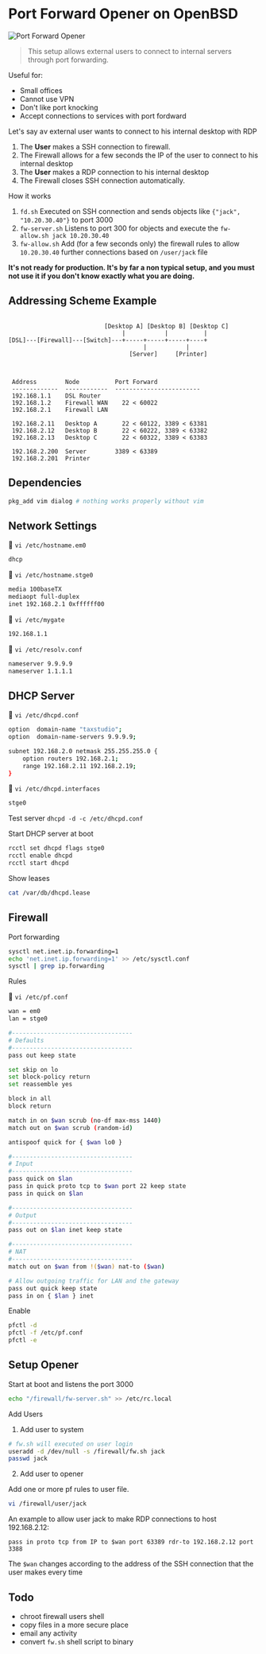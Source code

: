 # Port Forward Opener on OpenBSD

![Port Forward Opener](./forward_opener.png)

> This setup allows external users to connect to internal servers through port forwarding.

Useful for:

- Small offices
- Cannot use VPN
- Don't like port knocking
- Accept connections to services with port fordward

Let's say aν external user wants to connect to his internal desktop with RDP

1. The **User** makes a SSH connection to firewall.
2. The Firewall allows for a few seconds the IP of the user to connect to his internal desktop
3. The **User** makes a RDP connection to his internal desktop
3. The Firewall closes SSH connection automatically.

How it works

1. `fd.sh` Executed on SSH connection and sends objects like `{"jack", "10.20.30.40"}` to port 3000
2. `fw-server.sh` Listens to port 300 for objects and execute the `fw-allow.sh jack 10.20.30.40`
3. `fw-allow.sh` Add (for a few seconds only) the firewall rules to allow `10.20.30.40` further connections based on `/user/jack` file


**It's not ready for production. It's by far a non typical setup, and you must not use it if you don't know exactly what you are doing.**
## Addressing Scheme Example

```

                           [Desktop A] [Desktop B] [Desktop C]
                                |           |          |
[DSL]---[Firewall]---[Switch]---+-----+-----+-----+----+
                                      |           |
                                  [Server]     [Printer]



 Address        Node          Port Forward
 -------------  ------------  ------------------------
 192.168.1.1    DSL Router
 192.168.1.2    Firewall WAN    22 < 60022
 192.168.2.1    Firewall LAN

 192.168.2.11   Desktop A       22 < 60122, 3389 < 63381
 192.168.2.12   Desktop B       22 < 60222, 3389 < 63382
 192.168.2.13   Desktop C       22 < 60322, 3389 < 63383

 192.168.2.200  Server        3389 < 63389
 192.168.2.201  Printer

```

## Dependencies

```bash
pkg_add vim dialog # nothing works properly without vim
```

## Network Settings


:floppy_disk: `vi /etc/hostname.em0`

```bash
dhcp
```

:floppy_disk: `vi /etc/hostname.stge0`

```bash
media 100baseTX
mediaopt full-duplex
inet 192.168.2.1 0xffffff00
```

:floppy_disk: `vi /etc/mygate`

```bash
192.168.1.1
```

:floppy_disk: `vi /etc/resolv.conf`

```bash
nameserver 9.9.9.9
nameserver 1.1.1.1
```

## DHCP Server

:floppy_disk: `vi /etc/dhcpd.conf`

```bash
option  domain-name "taxstudio";
option  domain-name-servers 9.9.9.9;

subnet 192.168.2.0 netmask 255.255.255.0 {
    option routers 192.168.2.1;
    range 192.168.2.11 192.168.2.19;
}
```

:floppy_disk:  `vi /etc/dhcpd.interfaces`

```bash
stge0
```

Test server `dhcpd -d -c /etc/dhcpd.conf`

Start DHCP server at boot

```bash
rcctl set dhcpd flags stge0
rcctl enable dhcpd
rcctl start dhcpd
```

Show leases

```bash
cat /var/db/dhcpd.lease
```


## Firewall

Port forwarding

```bash
sysctl net.inet.ip.forwarding=1
echo 'net.inet.ip.forwarding=1' >> /etc/sysctl.conf
sysctl | grep ip.forwarding
```

Rules

:floppy_disk: `vi /etc/pf.conf`

```bash
wan = em0
lan = stge0

#----------------------------------
# Defaults
#----------------------------------
pass out keep state

set skip on lo
set block-policy return
set reassemble yes

block in all
block return

match in on $wan scrub (no-df max-mss 1440)
match out on $wan scrub (random-id)

antispoof quick for { $wan lo0 }

#----------------------------------
# Input
#----------------------------------
pass quick on $lan
pass in quick proto tcp to $wan port 22 keep state
pass in quick on $lan

#----------------------------------
# Output
#----------------------------------
pass out on $lan inet keep state

#----------------------------------
# NAT
#----------------------------------
match out on $wan from !($wan) nat-to ($wan)

# Allow outgoing traffic for LAN and the gateway
pass out quick keep state
pass in on { $lan } inet
```

Enable

```bash
pfctl -d
pfctl -f /etc/pf.conf
pfctl -e
```


## Setup Opener

Start at boot and listens the port 3000

```bash
echo "/firewall/fw-server.sh" >> /etc/rc.local
```

Add Users

1. Add user to system

```bash
# fw.sh will executed on user login
useradd -d /dev/null -s /firewall/fw.sh jack
passwd jack
```

2. Add user to opener

Add one or more pf rules to user file.

```bash
vi /firewall/user/jack
```
An example to allow user jack to make RDP connections to host 192.168.2.12:

`pass in proto tcp from IP to $wan port 63389 rdr-to 192.168.2.12 port 3388`

The `$wan` changes according to the address of the SSH connection that the user makes every time

## Todo

- chroot firewall users shell
- copy files in a more secure place
- email any activity
- convert `fw.sh` shell script to binary
